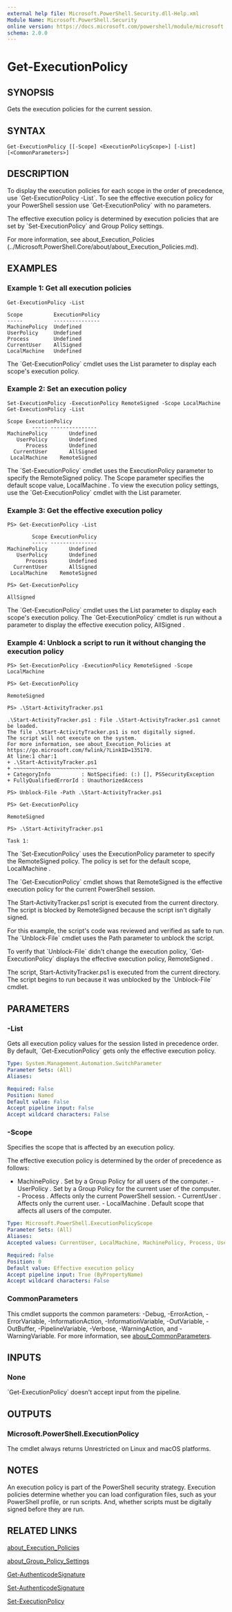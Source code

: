 ```yaml
---
external help file: Microsoft.PowerShell.Security.dll-Help.xml
Module Name: Microsoft.PowerShell.Security
online version: https://docs.microsoft.com/powershell/module/microsoft.powershell.security/get-executionpolicy?view=powershell-7.1&WT.mc_id=ps-gethelp
schema: 2.0.0
---
```


# Get-ExecutionPolicy

## SYNOPSIS
Gets the execution policies for the current session.

## SYNTAX

```
Get-ExecutionPolicy [[-Scope] <ExecutionPolicyScope>] [-List] [<CommonParameters>]
```

## DESCRIPTION
To display the execution policies for each scope in the order of precedence, use \`Get-ExecutionPolicy -List\`.
To see the effective execution policy for your PowerShell session use \`Get-ExecutionPolicy\` with no parameters.

The effective execution policy is determined by execution policies that are set by \`Set-ExecutionPolicy\` and Group Policy settings.

For more information, see about_Execution_Policies (../Microsoft.PowerShell.Core/about/about_Execution_Policies.md).

## EXAMPLES

### Example 1: Get all execution policies
```
Get-ExecutionPolicy -List

Scope          ExecutionPolicy
-----          ---------------
MachinePolicy  Undefined
UserPolicy     Undefined
Process        Undefined
CurrentUser    AllSigned
LocalMachine   Undefined
```

The \`Get-ExecutionPolicy\` cmdlet uses the List parameter to display each scope's execution policy.

### Example 2: Set an execution policy
```
Set-ExecutionPolicy -ExecutionPolicy RemoteSigned -Scope LocalMachine
Get-ExecutionPolicy -List

Scope ExecutionPolicy
        ----- ---------------
MachinePolicy       Undefined
   UserPolicy       Undefined
      Process       Undefined
  CurrentUser       AllSigned
 LocalMachine    RemoteSigned
```

The \`Set-ExecutionPolicy\` cmdlet uses the ExecutionPolicy parameter to specify the RemoteSigned policy.
The Scope parameter specifies the default scope value, LocalMachine .
To view the execution policy settings, use the \`Get-ExecutionPolicy\` cmdlet with the List parameter.

### Example 3: Get the effective execution policy
```
PS> Get-ExecutionPolicy -List

        Scope ExecutionPolicy
        ----- ---------------
MachinePolicy       Undefined
   UserPolicy       Undefined
      Process       Undefined
  CurrentUser       AllSigned
 LocalMachine    RemoteSigned

PS> Get-ExecutionPolicy

AllSigned
```

The \`Get-ExecutionPolicy\` cmdlet uses the List parameter to display each scope's execution policy.
The \`Get-ExecutionPolicy\` cmdlet is run without a parameter to display the effective execution policy, AllSigned .

### Example 4: Unblock a script to run it without changing the execution policy
```
PS> Set-ExecutionPolicy -ExecutionPolicy RemoteSigned -Scope LocalMachine

PS> Get-ExecutionPolicy

RemoteSigned

PS> .\Start-ActivityTracker.ps1

.\Start-ActivityTracker.ps1 : File .\Start-ActivityTracker.ps1 cannot be loaded.
The file .\Start-ActivityTracker.ps1 is not digitally signed.
The script will not execute on the system.
For more information, see about_Execution_Policies at https://go.microsoft.com/fwlink/?LinkID=135170.
At line:1 char:1
+ .\Start-ActivityTracker.ps1
+ ~~~~~~~~~~~~~~~~~~~~~~~~~~~
+ CategoryInfo          : NotSpecified: (:) [], PSSecurityException
+ FullyQualifiedErrorId : UnauthorizedAccess

PS> Unblock-File -Path .\Start-ActivityTracker.ps1

PS> Get-ExecutionPolicy

RemoteSigned

PS> .\Start-ActivityTracker.ps1

Task 1:
```

The \`Set-ExecutionPolicy\` uses the ExecutionPolicy parameter to specify the RemoteSigned policy.
The policy is set for the default scope, LocalMachine .

The \`Get-ExecutionPolicy\` cmdlet shows that RemoteSigned is the effective execution policy for the current PowerShell session.

The Start-ActivityTracker.ps1 script is executed from the current directory.
The script is blocked by RemoteSigned because the script isn't digitally signed.

For this example, the script's code was reviewed and verified as safe to run.
The \`Unblock-File\` cmdlet uses the Path parameter to unblock the script.

To verify that \`Unblock-File\` didn't change the execution policy, \`Get-ExecutionPolicy\` displays the effective execution policy, RemoteSigned .

The script, Start-ActivityTracker.ps1 is executed from the current directory.
The script begins to run because it was unblocked by the \`Unblock-File\` cmdlet.

## PARAMETERS

### -List
Gets all execution policy values for the session listed in precedence order.
By default, \`Get-ExecutionPolicy\` gets only the effective execution policy.

```yaml
Type: System.Management.Automation.SwitchParameter
Parameter Sets: (All)
Aliases:

Required: False
Position: Named
Default value: False
Accept pipeline input: False
Accept wildcard characters: False
```

### -Scope
Specifies the scope that is affected by an execution policy.

The effective execution policy is determined by the order of precedence as follows:

- MachinePolicy . Set by a Group Policy for all users of the computer. - UserPolicy . Set by a Group Policy for the current user of the computer. - Process . Affects only the current PowerShell session. - CurrentUser . Affects only the current user. - LocalMachine . Default scope that affects all users of the computer.

```yaml
Type: Microsoft.PowerShell.ExecutionPolicyScope
Parameter Sets: (All)
Aliases:
Accepted values: CurrentUser, LocalMachine, MachinePolicy, Process, UserPolicy

Required: False
Position: 0
Default value: Effective execution policy
Accept pipeline input: True (ByPropertyName)
Accept wildcard characters: False
```

### CommonParameters
This cmdlet supports the common parameters: -Debug, -ErrorAction, -ErrorVariable, -InformationAction, -InformationVariable, -OutVariable, -OutBuffer, -PipelineVariable, -Verbose, -WarningAction, and -WarningVariable. For more information, see [about_CommonParameters](http://go.microsoft.com/fwlink/?LinkID=113216).

## INPUTS

### None
\`Get-ExecutionPolicy\` doesn't accept input from the pipeline.

## OUTPUTS

### Microsoft.PowerShell.ExecutionPolicy
The cmdlet always returns Unrestricted on Linux and macOS platforms.

## NOTES
An execution policy is part of the PowerShell security strategy.
Execution policies determine whether you can load configuration files, such as your PowerShell profile, or run scripts.
And, whether scripts must be digitally signed before they are run.

## RELATED LINKS

[about_Execution_Policies]()

[about_Group_Policy_Settings]()

[Get-AuthenticodeSignature]()

[Set-AuthenticodeSignature]()

[Set-ExecutionPolicy]()

